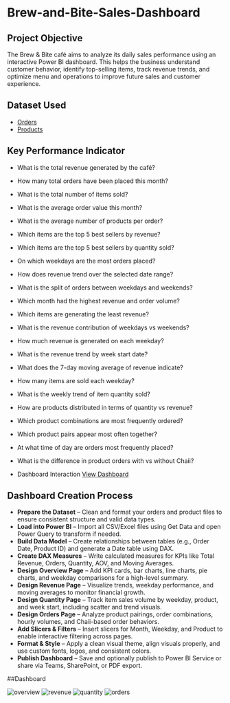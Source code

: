 # Brew-and-Bite-Sales-Dashboard

## Project Objective
The Brew & Bite café aims to analyze its daily sales performance using an interactive Power BI dashboard. This helps the business understand customer behavior, identify top-selling items, track revenue trends, and optimize menu and operations to improve future sales and customer experience.

## Dataset Used

- <a href="https://github.com/DhanushahRajesh/Cafeteria-Dashboard/blob/main/order_2%20(1).csv">Orders</a>
- <a href="https://github.com/DhanushahRajesh/Cafeteria-Dashboard/blob/main/product.csv">Products</a>

## Key Performance Indicator

- What is the total revenue generated by the café?
- How many total orders have been placed this month?
- What is the total number of items sold?
- What is the average order value this month?
- What is the average number of products per order?
- Which items are the top 5 best sellers by revenue?
- Which items are the top 5 best sellers by quantity sold?
- On which weekdays are the most orders placed?
- How does revenue trend over the selected date range?
- What is the split of orders between weekdays and weekends?
- Which month had the highest revenue and order volume?
- Which items are generating the least revenue?
- What is the revenue contribution of weekdays vs weekends?
- How much revenue is generated on each weekday?
- What is the revenue trend by week start date?
- What does the 7-day moving average of revenue indicate?
- How many items are sold each weekday?
- What is the weekly trend of item quantity sold?
- How are products distributed in terms of quantity vs revenue?
- Which product combinations are most frequently ordered?
- Which product pairs appear most often together?
- At what time of day are orders most frequently placed?
- What is the difference in product orders with vs without Chaii?

- Dashboard Interaction <a href="https://github.com/DhanushahRajesh/Cafeteria-Dashboard/blob/main/cafeteria.pbix">View Dashboard</a>

## Dashboard Creation Process

- **Prepare the Dataset** – Clean and format your orders and product files to ensure consistent structure and valid data types.
- **Load into Power BI** – Import all CSV/Excel files using Get Data and open Power Query to transform if needed.
- **Build Data Model** – Create relationships between tables (e.g., Order Date, Product ID) and generate a Date table using DAX.
- **Create DAX Measures** – Write calculated measures for KPIs like Total Revenue, Orders, Quantity, AOV, and Moving Averages.
- **Design Overview Page** – Add KPI cards, bar charts, line charts, pie charts, and weekday comparisons for a high-level summary.
- **Design Revenue Page** – Visualize trends, weekday performance, and moving averages to monitor financial growth.
- **Design Quantity Page** – Track item sales volume by weekday, product, and week start, including scatter and trend visuals.
- **Design Orders Page** – Analyze product pairings, order combinations, hourly volumes, and Chaii-based order behaviors.
- **Add Slicers & Filters** – Insert slicers for Month, Weekday, and Product to enable interactive filtering across pages.
- **Format & Style** – Apply a clean visual theme, align visuals properly, and use custom fonts, logos, and consistent colors.
- **Publish Dashboard** – Save and optionally publish to Power BI Service or share via Teams, SharePoint, or PDF export.

##Dashboard

![overview](https://github.com/user-attachments/assets/0e84efc8-323a-4ca3-99ca-86b8168d3fcb)
![revenue](https://github.com/user-attachments/assets/cc971b35-e715-4b73-9525-3c228ac2b32a)
![quantity](https://github.com/user-attachments/assets/2081f3ed-5d7e-4c57-b665-2b8d1cdbd0c0)
![orders](https://github.com/user-attachments/assets/9810c502-6c92-43e9-af84-e9f3a2381467)







